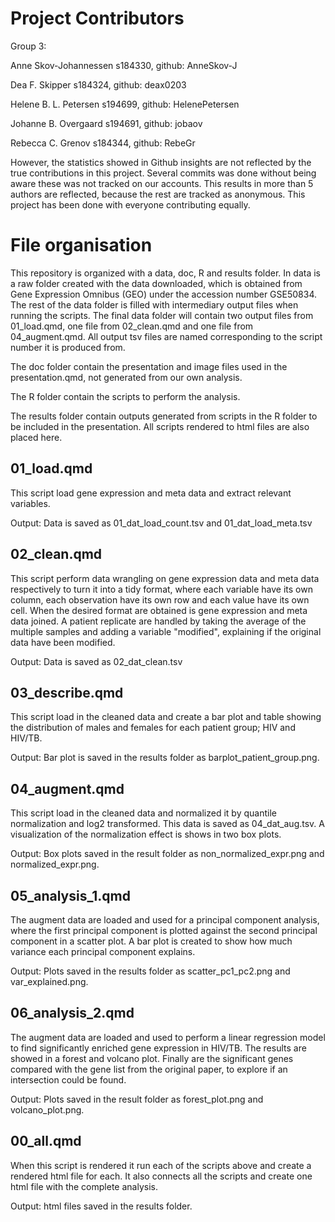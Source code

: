 # Project Contributors

Group 3:

Anne Skov-Johannessen s184330, github: AnneSkov-J

Dea F. Skipper s184324, github: deax0203

Helene B. L. Petersen s194699, github: HelenePetersen

Johanne B. Overgaard s194691, github: jobaov

Rebecca C. Grenov s184344, github: RebeGr

However, the statistics showed in Github insights are not reflected by the true contributions in this project. Several commits was done without being aware these was not tracked on our accounts. This results in more than 5 authors are reflected, because the rest are tracked as anonymous. This project has been done with everyone contributing equally.

# File organisation

This repository is organized with a data, doc, R and results folder. In data is a raw folder created with the data downloaded, which is obtained from Gene Expression Omnibus (GEO) under the accession number GSE50834. The rest of the data folder is filled with intermediary output files when running the scripts. The final data folder will contain two output files from 01_load.qmd, one file from 02_clean.qmd and one file from 04_augment.qmd. All output tsv files are named corresponding to the script number it is produced from.

The doc folder contain the presentation and image files used in the presentation.qmd, not generated from our own analysis.

The R folder contain the scripts to perform the analysis.

The results folder contain outputs generated from scripts in the R folder to be included in the presentation. All scripts rendered to html files are also placed here.

## 01_load.qmd

This script load gene expression and meta data and extract relevant variables.

Output: Data is saved as 01_dat_load_count.tsv and 01_dat_load_meta.tsv

## 02_clean.qmd

This script perform data wrangling on gene expression data and meta data respectively to turn it into a tidy format, where each variable have its own column, each observation have its own row and each value have its own cell. When the desired format are obtained is gene expression and meta data joined. A patient replicate are handled by taking the average of the multiple samples and adding a variable "modified", explaining if the original data have been modified.

Output: Data is saved as 02_dat_clean.tsv

## 03_describe.qmd

This script load in the cleaned data and create a bar plot and table showing the distribution of males and females for each patient group; HIV and HIV/TB.

Output: Bar plot is saved in the results folder as barplot_patient_group.png.

## 04_augment.qmd

This script load in the cleaned data and normalized it by quantile normalization and log2 transformed. This data is saved as 04_dat_aug.tsv. A visualization of the normalization effect is shows in two box plots.

Output: Box plots saved in the result folder as non_normalized_expr.png and normalized_expr.png.

## 05_analysis_1.qmd

The augment data are loaded and used for a principal component analysis, where the first principal component is plotted against the second principal component in a scatter plot. A bar plot is created to show how much variance each principal component explains.

Output: Plots saved in the results folder as scatter_pc1_pc2.png and var_explained.png.

## 06_analysis_2.qmd

The augment data are loaded and used to perform a linear regression model to find significantly enriched gene expression in HIV/TB. The results are showed in a forest and volcano plot. Finally are the significant genes compared with the gene list from the original paper, to explore if an intersection could be found.

Output: Plots saved in the result folder as forest_plot.png and volcano_plot.png.

## 00_all.qmd

When this script is rendered it run each of the scripts above and create a rendered html file for each. It also connects all the scripts and create one html file with the complete analysis.

Output: html files saved in the results folder.
